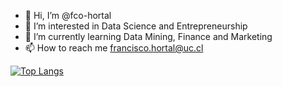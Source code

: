 - 👋 Hi, I’m @fco-hortal
- 👀 I’m interested in Data Science and Entrepreneurship
- 🌱 I’m currently learning Data Mining, Finance and Marketing
- 📫 How to reach me francisco.hortal@uc.cl

[![Top Langs](https://github-readme-stats.vercel.app/api/top-langs/?username=fco-hortal&layout=compact)](https://github.com/anuraghazra/github-readme-stats)

<!---
fco-hortal/fco-hortal is a ✨ special ✨ repository because its `README.md` (this file) appears on your GitHub profile.
You can click the Preview link to take a look at your changes.
--->
